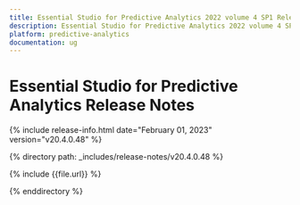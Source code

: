 ```yaml
---
title: Essential Studio for Predictive Analytics 2022 volume 4 SP1 Release Notes  
description: Essential Studio for Predictive Analytics 2022 volume 4 SP1 Release Notes  
platform: predictive-analytics
documentation: ug
---
```


# Essential Studio for Predictive Analytics  Release Notes  

{% include release-info.html date="February 01, 2023"  version="v20.4.0.48" %} 

{% directory path: _includes/release-notes/v20.4.0.48 %}

{% include {{file.url}} %}

{% enddirectory %}